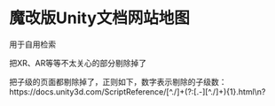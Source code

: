 # 魔改版Unity文档网站地图

用于自用检索

把XR、AR等等不太关心的部分剔除掉了

把子级的页面都剔除掉了，正则如下，数字表示剔除的子级数：
<url><loc>https://docs\.unity3d\.com/ScriptReference/[^./]+(?:[.-][^./]+){1}\.html</loc></url>\n?